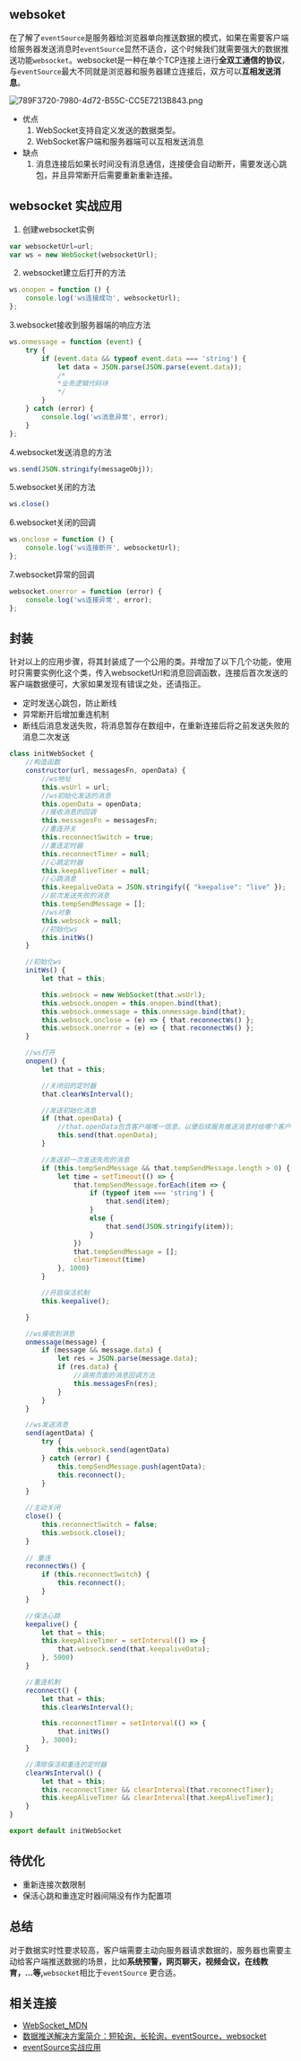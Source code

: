 ## websoket

在了解了`eventSource`是服务器给浏览器单向推送数据的模式，如果在需要客户端给服务器发送消息时`eventSource`显然不适合，这个时候我们就需要强大的数据推送功能`websocket`。websocket是一种在单个TCP连接上进行**全双工通信的协议**，与`eventSource`最大不同就是浏览器和服务器建立连接后，双方可以**互相发送消息**。

![789F3720-7980-4d72-B55C-CC5E7213B843.png](https://p3-juejin.byteimg.com/tos-cn-i-k3u1fbpfcp/b348efaac8ec4aa9922bac7d3bc9723e~tplv-k3u1fbpfcp-zoom-in-crop-mark:4536:0:0:0.awebp?)

-   优点
    1.  WebSocket支持自定义发送的数据类型。
    2.  WebSocket客户端和服务器端可以互相发送消息
-   缺点
    1.  消息连接后如果长时间没有消息通信，连接便会自动断开，需要发送心跳包，并且异常断开后需要重新重新连接。

## websocket 实战应用

1.  创建websocket实例

```js
var websocketUrl=url;
var ws = new WebSocket(websocketUrl);
```

2.  websocket建立后打开的方法

```js
ws.onopen = function () {
    console.log('ws连接成功', websocketUrl);
};
```

3.websocket接收到服务器端的响应方法

```js
ws.onmessage = function (event) {
    try {
        if (event.data && typeof event.data === 'string') {
            let data = JSON.parse(JSON.parse(event.data));
            /*
            *业务逻辑代码块
            */
        }
    } catch (error) {
        console.log('ws消息异常', error);
    }
};
```

4.websocket发送消息的方法

```js
ws.send(JSON.stringify(messageObj));
```

5.websocket关闭的方法

```js
ws.close()
```

6.websocket关闭的回调

```js
ws.onclose = function () {
    console.log('ws连接断开', websocketUrl);
};
```

7.websocket异常的回调

```js
websocket.onerror = function (error) {
    console.log('ws连接异常', error);
};
```

## 封装

针对以上的应用步骤，将其封装成了一个公用的类。并增加了以下几个功能，使用时只需要实例化这个类，传入websocketUrl和消息回调函数，连接后首次发送的客户端数据便可，大家如果发现有错误之处，还请指正。

-   定时发送心跳包，防止断线
-   异常断开后增加重连机制
-   断线后消息发送失败，将消息暂存在数组中，在重新连接后将之前发送失败的消息二次发送

```js
class initWebSocket {
    //构造函数
    constructor(url, messagesFn, openData) {
        //ws地址
        this.wsUrl = url;
        //ws初始化发送的消息
        this.openData = openData;
        //接收消息的回调
        this.messagesFn = messagesFn;
        //重连开关
        this.reconnectSwitch = true;
        //重连定时器
        this.reconnectTimer = null;
        //心跳定时器
        this.keepAliveTimer = null;
        //心跳消息
        this.keepaliveData = JSON.stringify({ "keepalive": "live" });
        //前次发送失败的消息
        this.tempSendMessage = [];
        //ws对象
        this.websock = null;
        //初始化ws
        this.initWs()
    }

    //初始化ws
    initWs() {
        let that = this;

        this.websock = new WebSocket(that.wsUrl);
        this.websock.onopen = this.onopen.bind(that);
        this.websock.onmessage = this.onmessage.bind(that);
        this.websock.onclose = (e) => { that.reconnectWs() };
        this.websock.onerror = (e) => { that.reconnectWs() };
    }

    //ws打开
    onopen() {
        let that = this;

        //关闭旧的定时器
        that.clearWsInterval();

        //发送初始化消息
        if (that.openData) {
            //that.openData包含客户端唯一信息，以便后续服务推送消息时给哪个客户端推送
            this.send(that.openData);
        }

        //发送前一次发送失败的消息
        if (this.tempSendMessage && that.tempSendMessage.length > 0) {
            let time = setTimeout(() => {
                that.tempSendMessage.forEach(item => {
                    if (typeof item === 'string') {
                        that.send(item);
                    }
                    else {
                        that.send(JSON.stringify(item));
                    }
                })
                that.tempSendMessage = [];
                clearTimeout(time)
            }, 1000)
        }

        //开启保活机制
        this.keepalive();

    }

    //ws接收到消息
    onmessage(message) {
        if (message && message.data) {
            let res = JSON.parse(message.data);
            if (res.data) {
                //调用页面的消息回调方法
                this.messagesFn(res);
            }
        }
    }

    //ws发送消息
    send(agentData) {
        try {
            this.websock.send(agentData)
        } catch (error) {
            this.tempSendMessage.push(agentData);
            this.reconnect();
        }
    }

    //主动关闭
    close() {
        this.reconnectSwitch = false;
        this.websock.close();
    }
    
    // 重连
    reconnectWs() {
        if (this.reconnectSwitch) {
            this.reconnect();
        }
    }

    //保活心跳
    keepalive() {
        let that = this;
        this.keepAliveTimer = setInterval(() => {
            that.websock.send(that.keepaliveData);
        }, 5000)
    }

    //重连机制
    reconnect() {
        let that = this;
        this.clearWsInterval();

        this.reconnectTimer = setInterval(() => {
            that.initWs()
        }, 3000);
    }

    //清除保活和重连的定时器
    clearWsInterval() {
        let that = this;
        this.reconnectTimer && clearInterval(that.reconnectTimer);
        this.keepAliveTimer && clearInterval(that.keepAliveTimer);
    }
}

export default initWebSocket
```

## 待优化

-   重新连接次数限制
-   保活心跳和重连定时器间隔没有作为配置项

## 总结

对于数据实时性要求较高，客户端需要主动向服务器请求数据的，服务器也需要主动给客户端推送数据的场景，比如**系统预警，网页聊天，视频会议，在线教育，...等,**`websocket`相比于`eventSource` 更合适。

## 相关连接

-   [WebSocket\_MDN](https://developer.mozilla.org/zh-CN/docs/Web/API/WebSocket "https://developer.mozilla.org/zh-CN/docs/Web/API/WebSocket")
-   [数据推送解决方案简介：短轮询，长轮询，eventSource，websocket](https://juejin.cn/post/7036311944864727071 "https://juejin.cn/post/7036311944864727071")
-   [eventSource实战应用](https://juejin.cn/post/7036313010142609421 "https://juejin.cn/post/7036313010142609421")